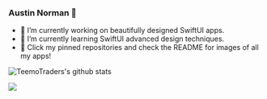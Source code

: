### Austin Norman 👋
- 🔭 I’m currently working on beautifully designed SwiftUI apps.
- 🌱 I’m currently learning SwiftUI advanced design techniques.
- 🤔 Click my pinned repositories and check the README for images of all my apps!

![TeemoTraders's github stats](https://github-readme-stats.vercel.app/api?username=TeemoTrader&hide=issues,contribs&show_icons=true&theme=blue-green)

![](https://img.shields.io/badge/Operating_System-iOS_&_Mac_OS-informational?style=flat&logo=<LOGO_NAME>&logoColor=white&color=2bbc8a)



<!--
**TeemoTrader/TeemoTrader** is a ✨ _special_ ✨ repository because its `README.md` (this file) appears on your GitHub profile.

Here are some ideas to get you started:

- 🔭 I’m currently working on ...
- 🌱 I’m currently learning ...
- 👯 I’m looking to collaborate on ...
- 🤔 I’m looking for help with ...
- 💬 Ask me about ...
- 📫 How to reach me: ...
- 😄 Pronouns: ...
- ⚡ Fun fact: ...
-->

